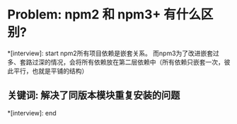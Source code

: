 # Problem: npm2 和 npm3+ 有什么区别?

*[interview]: start
npm2所有项目依赖是嵌套关系。
而npm3为了改进嵌套过多、套路过深的情况，会将所有依赖放在第二层依赖中（所有依赖只嵌套一次，彼此平行，也就是平铺的结构）

## 关键词: 解决了同版本模块重复安装的问题
*[interview]: end
